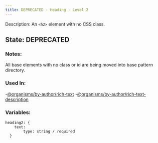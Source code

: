 ```yaml
---
title: DEPRECATED - Heading - Level 2
---
```

Description: An `<h2>` element with no CSS class.

## State: DEPRECATED

### Notes:
All base elements with no class or id are being moved into base pattern directory.

### Used In:
-[@organisms/by-author/rich-text](/?p=organisms-rich-text)
-[@organisms/by-author/rich-text-description](/?p=organisms-rich-text-description)

### Variables:
~~~
heading2: {
    text:
        type: string / required
  }
~~~
